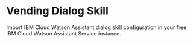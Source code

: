 # Vending Dialog Skill
Import IBM Cloud Watson Assistant dialog skill configuration in your free IBM Cloud Watson Assistant Service instance.
